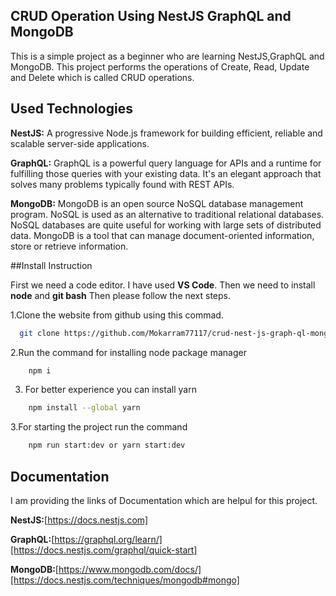 ## CRUD Operation Using NestJS GraphQL and MongoDB

This is a simple project as a beginner who are learning NestJS,GraphQL and MongoDB.
This project performs the operations of Create, Read, Update and Delete which is called CRUD operations.

## Used Technologies

**NestJS:**
A progressive Node.js framework for building efficient, reliable and scalable server-side applications.

**GraphQL:**
GraphQL is a powerful query language for APIs and a runtime for fulfilling those queries with your existing data. It's an elegant approach that solves many problems typically found with REST APIs.

**MongoDB:**
MongoDB is an open source NoSQL database management program. NoSQL is used as an alternative to traditional relational databases. NoSQL databases are quite useful for working with large sets of distributed data. MongoDB is a tool that can manage document-oriented information, store or retrieve information.

##Install Instruction

First we need a code editor. I have used **VS Code**.
Then we need to install **node** and **git bash**
Then please follow the next steps.

1.Clone the website from github using this commad.

```bash
  git clone https://github.com/Mokarram77117/crud-nest-js-graph-ql-mongo-db.git
```

2.Run the command for installing node package manager

```bash
    npm i
```

3. For better experience you can install yarn

```bash
    npm install --global yarn
```

3.For starting the project run the command

```bash
    npm run start:dev or yarn start:dev
```

## Documentation

I am providing the links of Documentation which are helpul for this project.

**NestJS:**[https://docs.nestjs.com]

**GraphQL:**[https://graphql.org/learn/][https://docs.nestjs.com/graphql/quick-start]

**MongoDB:**[https://www.mongodb.com/docs/][https://docs.nestjs.com/techniques/mongodb#mongo]
